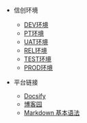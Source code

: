 <!-- _navbar.md -->

* 信创环境
  * [DEV环境](env/dev) 
  * [PT环境](env/pt) 
  * [UAT环境](env/uat) 
  * [REL环境](env/rel) 
  * [TEST环境](env/test) 
  * [PROD环境](env/prod) 


* 平台链接
  * [Docsify](https://docsify.js.org/#/)
  * [博客园](https://www.cnblogs.com/)
  * [Markdown 基本语法](https://markdown.com.cn/basic-syntax/)


